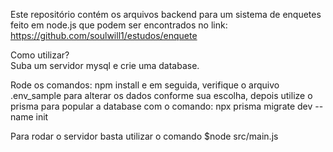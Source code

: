 Este repositório contém os arquivos backend para um sistema de enquetes feito em node.js que podem ser encontrados no link: https://github.com/soulwill1/estudos/enquete

Como utilizar?<br/>
Suba um servidor mysql e crie uma database.

Rode os comandos: npm install e em seguida, verifique o arquivo .env_sample para alterar os dados conforme sua escolha, depois utilize o prisma para popular a database com o comando: npx prisma migrate dev --name init

Para rodar o servidor basta utilizar o comando $node src/main.js
